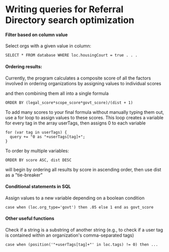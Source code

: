 # Writing queries for Referral Directory search optimization
#### Filter based on column value
Select orgs with a given value in column:
```
SELECT * FROM database WHERE loc.housingCourt = true . . .
```
#### Ordering results:
Currently, the program calculates a composite score of all the factors involved in ordering organizations by assigning values to individual scores

and then combining them all into a single formula
```
ORDER BY (legal_score*scope_score*govt_score)/(dist + 1)
```

To add many scores to your final formula without manually typing them out, use a for loop to assign values to these scores. This loop creates a variable for every tag in the array userTags, then assigns 0 to each variable
```
for (var tag in userTags) {
  query += "0 as "+userTags[tag]+";
}
```
To order by multiple variables:
```
ORDER BY score ASC, dist DESC
```
will begin by ordering all results by score in ascending order, then use dist as a "tie-breaker"

#### Conditional statements in SQL
Assign values to a new variable depending on a boolean condition
```
case when (loc.org_type='govt') then .05 else 1 end as govt_score
```


#### Other useful functions
Check if a string is a substring of another string (e.g., to check if a user tag is contained within an organization's comma-separated tags)
```
case when (position('"+userTags[tag]+"' in loc.tags) != 0) then ...
```
